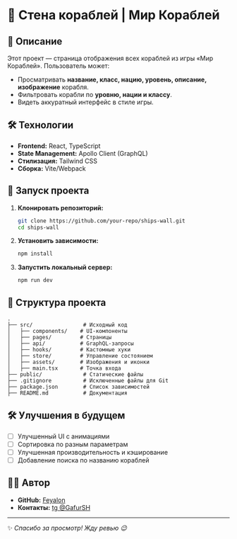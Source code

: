 # 🚢 Стена кораблей | Мир Кораблей

## 📌 Описание
Этот проект — страница отображения всех кораблей из игры «Мир Кораблей». Пользователь может:
- Просматривать **название, класс, нацию, уровень, описание, изображение** корабля.
- Фильтровать корабли по **уровню, нации и классу**.
- Видеть аккуратный интерфейс в стиле игры.

## 🛠 Технологии
- **Frontend:** React, TypeScript
- **State Management:** Apollo Client (GraphQL)
- **Стилизация:** Tailwind CSS
- **Сборка:** Vite/Webpack

## 🚀 Запуск проекта
1. **Клонировать репозиторий:**
   ```sh
   git clone https://github.com/your-repo/ships-wall.git
   cd ships-wall
   ```
2. **Установить зависимости:**
   ```sh
   npm install
   ```
3. **Запустить локальный сервер:**
   ```sh
   npm run dev
   ```

## 📂 Структура проекта
```
.
├── src/                # Исходный код
│   ├── components/    # UI-компоненты
│   ├── pages/         # Страницы
│   ├── api/           # GraphQL-запросы
│   ├── hooks/         # Кастомные хуки
│   ├── store/         # Управление состоянием
│   ├── assets/        # Изображения и иконки
│   ├── main.tsx       # Точка входа
├── public/             # Статические файлы
├── .gitignore          # Исключенные файлы для Git
├── package.json        # Список зависимостей
├── README.md           # Документация
```

## 🛠 Улучшения в будущем
- [ ] Улучшенный UI с анимациями
- [ ] Сортировка по разным параметрам
- [ ] Улучшенная производительность и кэширование
- [ ] Добавление поиска по названию кораблей

## 👨‍💻 Автор
- **GitHub:** [Feyalon](https://github.com/Feyalon)
- **Контакты:** [tg @GafurSH](https://t.me/GafurSH)

---
✨ *Спасибо за просмотр! Жду ревью 😉*

